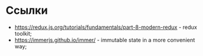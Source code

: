 # Ссылки

- https://redux.js.org/tutorials/fundamentals/part-8-modern-redux - redux toolkit;
- https://immerjs.github.io/immer/ - immutable state in a more convenient way;
